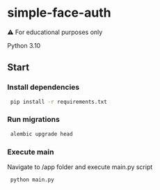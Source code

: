 # simple-face-auth

⚠️ For educational purposes only

Python 3.10

## Start

### Install dependencies
```bash
 pip install -r requirements.txt  
```

### Run migrations
```bash
 alembic upgrade head 
```

### Execute main
Navigate to /app folder and execute main.py script

```bash
 python main.py
```
